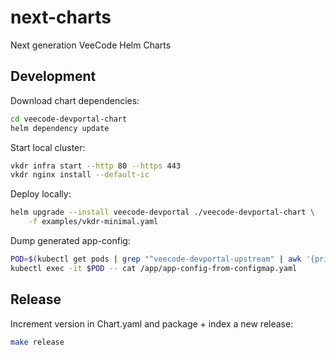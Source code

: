 # next-charts

Next generation VeeCode Helm Charts

## Development

Download chart dependencies:

```bash
cd veecode-devportal-chart
helm dependency update
```

Start local cluster:

```bash
vkdr infra start --http 80 --https 443
vkdr nginx install --default-ic
```

Deploy locally:

```bash
helm upgrade --install veecode-devportal ./veecode-devportal-chart \
    -f examples/vkdr-minimal.yaml
```

Dump generated app-config:

```bash
POD=$(kubectl get pods | grep "^veecode-devportal-upstream" | awk '{print $1}')
kubectl exec -it $POD -- cat /app/app-config-from-configmap.yaml
```

## Release

Increment version in Chart.yaml and package + index a new release:

```bash
make release
```
